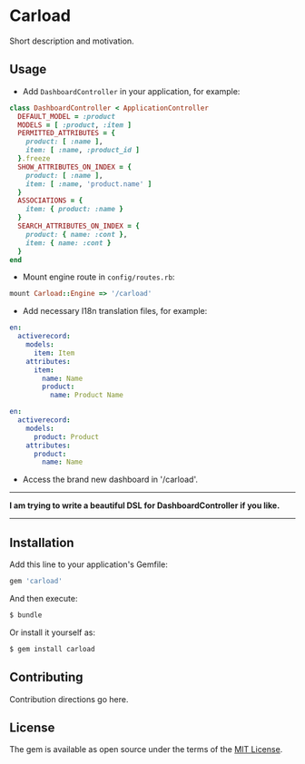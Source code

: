 # Carload
Short description and motivation.

## Usage
- Add `DashboardController` in your application, for example:
```ruby
class DashboardController < ApplicationController
  DEFAULT_MODEL = :product
  MODELS = [ :product, :item ]
  PERMITTED_ATTRIBUTES = {
    product: [ :name ],
    item: [ :name, :product_id ]
  }.freeze
  SHOW_ATTRIBUTES_ON_INDEX = {
    product: [ :name ],
    item: [ :name, 'product.name' ]
  }
  ASSOCIATIONS = {
    item: { product: :name }
  }
  SEARCH_ATTRIBUTES_ON_INDEX = {
    product: { name: :cont },
    item: { name: :cont }
  }
end
```
- Mount engine route in `config/routes.rb`:
```ruby
mount Carload::Engine => '/carload'
```
- Add necessary I18n translation files, for example:
```yaml
en:
  activerecord:
    models:
      item: Item
    attributes:
      item:
        name: Name
        product:
          name: Product Name
```
```yaml
en:
  activerecord:
    models:
      product: Product
    attributes:
      product:
        name: Name
```
- Access the brand new dashboard in '<Your URL>/carload'.

****
**I am trying to write a beautiful DSL for DashboardController if you like.**
****

## Installation
Add this line to your application's Gemfile:

```ruby
gem 'carload'
```

And then execute:
```bash
$ bundle
```

Or install it yourself as:
```bash
$ gem install carload
```

## Contributing
Contribution directions go here.

## License
The gem is available as open source under the terms of the [MIT License](http://opensource.org/licenses/MIT).
